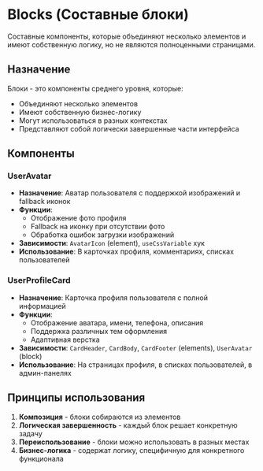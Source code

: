 # Blocks (Составные блоки)

Составные компоненты, которые объединяют несколько элементов и имеют собственную логику, но не являются полноценными страницами.

## Назначение

Блоки - это компоненты среднего уровня, которые:
- Объединяют несколько элементов
- Имеют собственную бизнес-логику
- Могут использоваться в разных контекстах
- Представляют собой логически завершенные части интерфейса

## Компоненты

### UserAvatar
- **Назначение**: Аватар пользователя с поддержкой изображений и fallback иконок
- **Функции**: 
  - Отображение фото профиля
  - Fallback на иконку при отсутствии фото
  - Обработка ошибок загрузки изображений
- **Зависимости**: `AvatarIcon` (element), `useCssVariable` хук
- **Использование**: В карточках профиля, комментариях, списках пользователей

### UserProfileCard
- **Назначение**: Карточка профиля пользователя с полной информацией
- **Функции**:
  - Отображение аватара, имени, телефона, описания
  - Поддержка различных тем оформления
  - Адаптивная верстка
- **Зависимости**: `CardHeader`, `CardBody`, `CardFooter` (elements), `UserAvatar` (block)
- **Использование**: На страницах профиля, в списках пользователей, в админ-панелях

## Принципы использования

1. **Композиция** - блоки собираются из элементов
2. **Логическая завершенность** - каждый блок решает конкретную задачу
3. **Переиспользование** - блоки можно использовать в разных местах
4. **Бизнес-логика** - содержат логику, специфичную для конкретного функционала

